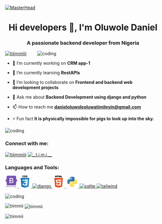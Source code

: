 [![MasterHead](https://https://i.pinimg.com/originals/ab/68/e6/ab68e6d38452d78ac98687865281c5c8.gif)](https://www.careerguide.com/)
<h1 align="center">Hi developers 👋, I'm Oluwole Daniel</h1>
<h3 align="center">A passionate backend developer from Nigeria</h3>
<img align="right" alt="coding" width="400" src="https://camo.githubusercontent.com/5ddf73ad3a205111cf8c686f687fc216c2946a75005718c8da5b837ad9de78c9/68747470733a2f2f7468756d62732e6766796361742e636f6d2f4576696c4e657874446576696c666973682d736d616c6c2e676966">

<p align="left"> <a href="https://twitter.com/tiiimmiiii" target="blank"><img src="https://img.shields.io/twitter/follow/tiiimmiiii?logo=twitter&style=for-the-badge" alt="tiiimmiiii" /></a> </p>

- 🔭 I’m currently working on **CRM app-1**

- 🌱 I’m currently learning **RestAPIs**

- 👯 I’m looking to collaborate on **Frontend and backend web development projects**

- 💬 Ask me about **Backend Development using django and python**

- 📫 How to reach me **danieloluwoleoluwatimileyin@gmail.com**

- ⚡ Fun fact **It is physically impossible for pigs to look up into the sky.**

<img align="center" alt="coding" width="400" src="https://camo.githubusercontent.com/cae12fddd9d6982901d82580bdf321d81fb299141098ca1c2d4891870827bf17/68747470733a2f2f6d69726f2e6d656469756d2e636f6d2f6d61782f313336302f302a37513379765349765f7430696f4a2d5a2e676966">

<h3 align="left">Connect with me:</h3>
<p align="left">
<a href="https://twitter.com/tiiimmiiii" target="blank"><img align="center" src="https://raw.githubusercontent.com/rahuldkjain/github-profile-readme-generator/master/src/images/icons/Social/twitter.svg" alt="tiiimmiiii" height="30" width="40" /></a>
<a href="https://instagram.com/_.t.i.m.i.__" target="blank"><img align="center" src="https://raw.githubusercontent.com/rahuldkjain/github-profile-readme-generator/master/src/images/icons/Social/instagram.svg" alt="_.t.i.m.i.__" height="30" width="40" /></a>
</p>

<h3 align="left">Languages and Tools:</h3>
<p align="left"> <a href="https://getbootstrap.com" target="_blank" rel="noreferrer"> <img src="https://raw.githubusercontent.com/devicons/devicon/master/icons/bootstrap/bootstrap-plain-wordmark.svg" alt="bootstrap" width="40" height="40"/> </a> <a href="https://www.w3schools.com/css/" target="_blank" rel="noreferrer"> <img src="https://raw.githubusercontent.com/devicons/devicon/master/icons/css3/css3-original-wordmark.svg" alt="css3" width="40" height="40"/> </a> <a href="https://www.djangoproject.com/" target="_blank" rel="noreferrer"> <img src="https://cdn.worldvectorlogo.com/logos/django.svg" alt="django" width="40" height="40"/> </a> <a href="https://www.w3.org/html/" target="_blank" rel="noreferrer"> <img src="https://raw.githubusercontent.com/devicons/devicon/master/icons/html5/html5-original-wordmark.svg" alt="html5" width="40" height="40"/> </a> <a href="https://www.python.org" target="_blank" rel="noreferrer"> <img src="https://raw.githubusercontent.com/devicons/devicon/master/icons/python/python-original.svg" alt="python" width="40" height="40"/> </a> <a href="https://www.sqlite.org/" target="_blank" rel="noreferrer"> <img src="https://www.vectorlogo.zone/logos/sqlite/sqlite-icon.svg" alt="sqlite" width="40" height="40"/> </a> <a href="https://tailwindcss.com/" target="_blank" rel="noreferrer"> <img src="https://www.vectorlogo.zone/logos/tailwindcss/tailwindcss-icon.svg" alt="tailwind" width="40" height="40"/> </a> </p>

<img align="center" alt="coding" width="700" src="https://i.pinimg.com/originals/ab/68/e6/ab68e6d38452d78ac98687865281c5c8.gif">

<p><img align="left" src="https://github-readme-stats.vercel.app/api/top-langs?username=tiimmii&show_icons=true&locale=en&layout=compact" alt="tiimmii" /></p>

<p>&nbsp;<img align="center" src="https://github-readme-stats.vercel.app/api?username=tiimmii&show_icons=true&locale=en" alt="tiimmii" /></p>

<p><img align="center" src="https://github-readme-streak-stats.herokuapp.com/?user=tiimmii&" alt="tiimmii" /></p>

